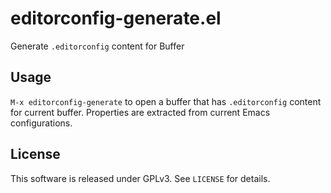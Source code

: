 editorconfig-generate.el
========================

Generate `.editorconfig` content for Buffer


Usage
-----

`M-x editorconfig-generate` to open a buffer that has `.editorconfig` content
for current buffer.  Properties are extracted from current Emacs configurations.



License
-------

This software is released under GPLv3. See `LICENSE` for details.
